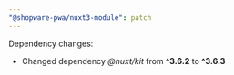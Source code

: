 ```yaml
---
"@shopware-pwa/nuxt3-module": patch
---
```


Dependency changes:

- Changed dependency _@nuxt/kit_ from **^3.6.2** to **^3.6.3**
